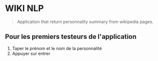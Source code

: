 # WIKI NLP 

> Application that return personnality summary from wikipedia pages. 

## Pour les premiers testeurs de l'application

1. Taper le prénom et le nom de la personnalité
2. Appuyer sur entrer

